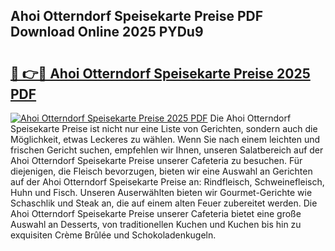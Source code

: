 ## Ahoi Otterndorf Speisekarte Preise PDF Download Online 2025 PYDu9

# <h2><a href="http://gcc5zsj.nevu.top/?p=Ahoi+Otterndorf+Speisekarte+Preise">🔗 👉🔴 Ahoi Otterndorf Speisekarte Preise 2025 PDF</a></h2>

[![Ahoi Otterndorf Speisekarte Preise 2025 PDF](https://i.imgur.com/dBaPXMq.png)](http://gcc5zsj.nevu.top/?p=Ahoi+Otterndorf+Speisekarte+Preise)
Die Ahoi Otterndorf Speisekarte Preise ist nicht nur eine Liste von Gerichten, sondern auch die Möglichkeit, etwas Leckeres zu wählen. Wenn Sie nach einem leichten und frischen Gericht suchen, empfehlen wir Ihnen, unseren Salatbereich auf der Ahoi Otterndorf Speisekarte Preise unserer Cafeteria zu besuchen. Für diejenigen, die Fleisch bevorzugen, bieten wir eine Auswahl an Gerichten auf der Ahoi Otterndorf Speisekarte Preise an: Rindfleisch, Schweinefleisch, Huhn und Fisch. Unseren Auserwählten bieten wir Gourmet-Gerichte wie Schaschlik und Steak an, die auf einem alten Feuer zubereitet werden. Die Ahoi Otterndorf Speisekarte Preise unserer Cafeteria bietet eine große Auswahl an Desserts, von traditionellen Kuchen und Kuchen bis hin zu exquisiten Crème Brûlée und Schokoladenkugeln.
